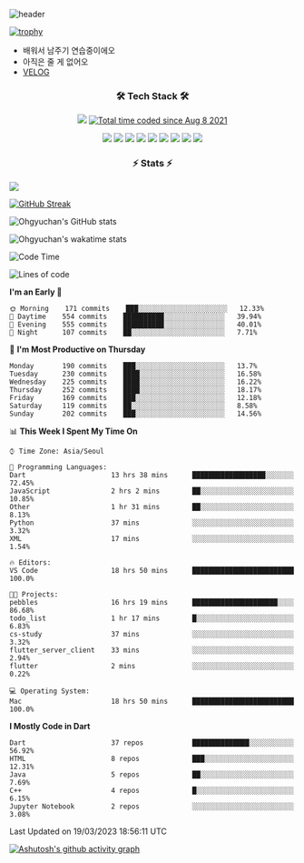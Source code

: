 <!--
**Ohgyuchan/Ohgyuchan** is a ✨ _special_ ✨ repository because its `README.md` (this file) appears on your GitHub profile.

Here are some ideas to get you started:

- 🔭 I’m currently working on ...
- 🌱 I’m currently learning ...
- 👯 I’m looking to collaborate on ...
- 🤔 I’m looking for help with ...
- 💬 Ask me about ...
- 📫 How to reach me: ...
- 😄 Pronouns: ...
- ⚡ Fun fact: ...
-->
![header](https://capsule-render.vercel.app/api?type=soft&color=auto&height=150&section=header&text=Ohgyuchan&fontSize=80&animation=twinkling)

[![trophy](https://github-profile-trophy.vercel.app/?username=Ohgyuchan&column=-1)](https://github.com/ryo-ma/github-profile-trophy)

<!-- ### Hi there 👋 -->
  * 배워서 남주기 연습중이에오
  * 아직은 줄 게 없어오
  * [VELOG](https://velog.io/@terman)



<h3 align="center"><b>🛠 Tech Stack 🛠</b></h3>

<p align="center">
<a href="https://hits.seeyoufarm.com"><img src="https://hits.seeyoufarm.com/api/count/incr/badge.svg?url=https%3A%2F%2Fgithub.com%2FOhgyuchan&count_bg=%2379C83D&title_bg=%23555555&icon=&icon_color=%23E7E7E7&title=visitors+%F0%9F%99%8C&edge_flat=false"/></a> <a href="https://wakatime.com/@9d35e6a9-2400-4e9b-b741-9597e6de1373"><img src="https://wakatime.com/badge/user/9d35e6a9-2400-4e9b-b741-9597e6de1373.svg" alt="Total time coded since Aug 8 2021" /></a></p>


<p align="center">
<img src="https://img.shields.io/badge/HTML5-E34F26?style=flat-square&logo=HTML5&logoColor=white"/></a>
<img src="https://img.shields.io/badge/CSS3-1572B6?style=flat-square&logo=CSS3&logoColor=white"/></a>
<img src="https://img.shields.io/badge/JavaScript-F7DF1E?style=flat-square&logo=JavaScript&logoColor=white"/></a>
<!-- <img src="https://img.shields.io/badge/Node.js-339933?style=flat-square&logo=Node.js&logoColor=white"/></a> &nbsp -->
<img src="https://img.shields.io/badge/Android-3DDC84?style=flat-square&logo=Android&logoColor=white"/></a> 
<img src="https://img.shields.io/badge/Flutter-02569B?style=flat-square&logo=Flutter&logoColor=white"></a> 
<img src="https://img.shields.io/badge/Dart-0175C2?style=flat-square&logo=Dart&logoColor=white"></a> 
<!-- <img src="https://img.shields.io/badge/R-0175C2?style=flat-square&logo=R&logoColor=white"></a> &nbsp -->
<!-- <img src="https://img.shields.io/badge/MongoDB-47A248?style=flat-square&logo=MongoDB&logoColor=white"/></a> &nbsp -->
<!-- <img src="https://img.shields.io/badge/MySQL-4479A1?style=flat-square&logo=MySQL&logoColor=white"/></a> &nbsp -->
<img src="https://img.shields.io/badge/c++-00599C?style=flat-square&logo=c%2B%2B&logoColor=white"/></a> 
<img src="https://img.shields.io/badge/python-0175C2?style=flat-square&logo=python&logoColor=white"></a> 
<img src="https://img.shields.io/badge/github-181717?style=flat-square&logo=github&logoColor=white"></a> 
<!-- <img src="https://img.shields.io/badge/unity-FCC624?style=flat-square&logo=unity&logoColor=black"></a>  -->
<!-- <img src="https://img.shields.io/badge/Amazon AWS-232F3E?style=flat-square&logo=Amazon%20AWS&logoColor=white"/></a> &nbsp -->
</p></b>

<h3 align="center"><b>⚡️ Stats ⚡️</b></h3>

<!--OPGC-->
<a href="https://opgc.me/#/users/Ohgyuchan" target="_blank"><img src="https://api.opgc.me/githubs/users/Ohgyuchan/tag/?theme=rainbow" /></a>  

[![GitHub Streak](https://github-readme-streak-stats.herokuapp.com?user=Ohgyuchan)](https://git.io/streak-stats)

![Ohgyuchan's GitHub stats](https://github-readme-stats.vercel.app/api?username=Ohgyuchan&include_all_commits=true&count_private=true&theme=buefy)

![Ohgyuchan's wakatime stats](https://github-readme-stats.vercel.app/api/wakatime?username=TermanOh&layout=compact&theme=buefy)
  
<!--START_SECTION:waka-->
![Code Time](http://img.shields.io/badge/Code%20Time-1%2C007%20hrs%2047%20mins-blue)

![Lines of code](https://img.shields.io/badge/From%20Hello%20World%20I%27ve%20Written-2%20Million%20lines%20of%20code-blue)

**I'm an Early 🐤** 

```text
🌞 Morning    171 commits    ███░░░░░░░░░░░░░░░░░░░░░░   12.33% 
🌆 Daytime    554 commits    ██████████░░░░░░░░░░░░░░░   39.94% 
🌃 Evening    555 commits    ██████████░░░░░░░░░░░░░░░   40.01% 
🌙 Night      107 commits    ██░░░░░░░░░░░░░░░░░░░░░░░   7.71%

```
📅 **I'm Most Productive on Thursday** 

```text
Monday       190 commits    ███░░░░░░░░░░░░░░░░░░░░░░   13.7% 
Tuesday      230 commits    ████░░░░░░░░░░░░░░░░░░░░░   16.58% 
Wednesday    225 commits    ████░░░░░░░░░░░░░░░░░░░░░   16.22% 
Thursday     252 commits    ████░░░░░░░░░░░░░░░░░░░░░   18.17% 
Friday       169 commits    ███░░░░░░░░░░░░░░░░░░░░░░   12.18% 
Saturday     119 commits    ██░░░░░░░░░░░░░░░░░░░░░░░   8.58% 
Sunday       202 commits    ███░░░░░░░░░░░░░░░░░░░░░░   14.56%

```


📊 **This Week I Spent My Time On** 

```text
⌚︎ Time Zone: Asia/Seoul

💬 Programming Languages: 
Dart                     13 hrs 38 mins      ██████████████████░░░░░░░   72.45% 
JavaScript               2 hrs 2 mins        ██░░░░░░░░░░░░░░░░░░░░░░░   10.85% 
Other                    1 hr 31 mins        ██░░░░░░░░░░░░░░░░░░░░░░░   8.13% 
Python                   37 mins             ░░░░░░░░░░░░░░░░░░░░░░░░░   3.32% 
XML                      17 mins             ░░░░░░░░░░░░░░░░░░░░░░░░░   1.54%

🔥 Editors: 
VS Code                  18 hrs 50 mins      █████████████████████████   100.0%

🐱‍💻 Projects: 
pebbles                  16 hrs 19 mins      █████████████████████░░░░   86.68% 
todo_list                1 hr 17 mins        █░░░░░░░░░░░░░░░░░░░░░░░░   6.83% 
cs-study                 37 mins             ░░░░░░░░░░░░░░░░░░░░░░░░░   3.32% 
flutter_server_client    33 mins             ░░░░░░░░░░░░░░░░░░░░░░░░░   2.94% 
flutter                  2 mins              ░░░░░░░░░░░░░░░░░░░░░░░░░   0.22%

💻 Operating System: 
Mac                      18 hrs 50 mins      █████████████████████████   100.0%

```

**I Mostly Code in Dart** 

```text
Dart                     37 repos            ██████████████░░░░░░░░░░░   56.92% 
HTML                     8 repos             ███░░░░░░░░░░░░░░░░░░░░░░   12.31% 
Java                     5 repos             ██░░░░░░░░░░░░░░░░░░░░░░░   7.69% 
C++                      4 repos             █░░░░░░░░░░░░░░░░░░░░░░░░   6.15% 
Jupyter Notebook         2 repos             ░░░░░░░░░░░░░░░░░░░░░░░░░   3.08%

```



 Last Updated on 19/03/2023 18:56:11 UTC
<!--END_SECTION:waka-->

[![Ashutosh's github activity graph](https://github-readme-activity-graph.cyclic.app/graph?username=Ohgyuchan&bg_color=ffffff&color=000000&line=6495ED)](https://github.com/ashutosh00710/github-readme-activity-graph)
